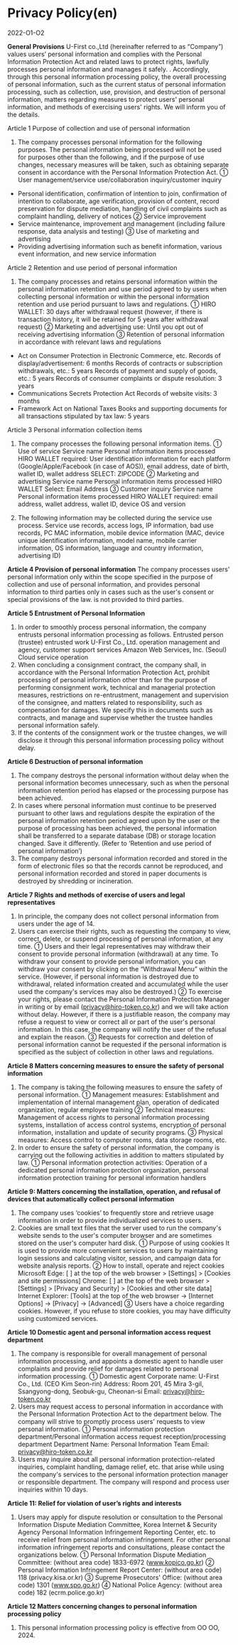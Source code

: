 # Privacy Policy(en)

2022-O1-O2

<b>General Provisions</b>
U-First co.,Ltd (hereinafter referred to as “Company”) values users’ personal information and complies with the Personal Information Protection Act and related laws to protect rights, lawfully processes personal information and manages it safely. . Accordingly, through this personal information processing policy, the overall processing of personal information, such as the current status of personal information processing, such as collection, use, provision, and destruction of personal information, matters regarding measures to protect users' personal information, and methods of exercising users' rights. We will inform you of the details.

Article 1 Purpose of collection and use of personal information
1. The company processes personal information for the following purposes. The personal information being processed will not be used for purposes other than the following, and if the purpose of use changes, necessary measures will be taken, such as obtaining separate consent in accordance with the Personal Information Protection Act.
① User management/service use/collaboration inquiry/customer inquiry
- Personal identification, confirmation of intention to join, confirmation of intention to collaborate, age verification, provision of content, record preservation for dispute mediation, handling of civil complaints such as complaint handling, delivery of notices
② Service improvement
- Service maintenance, improvement and management (including failure response, data analysis and testing)
③ Use of marketing and advertising
- Providing advertising information such as benefit information, various event information, and new service information

Article 2 Retention and use period of personal information
1. The company processes and retains personal information within the personal information retention and use period agreed to by users when collecting personal information or within the personal information retention and use period pursuant to laws and regulations.
① HIRO WALLET: 30 days after withdrawal request (however, if there is transaction history, it will be retained for 5 years after withdrawal request)
② Marketing and advertising use: Until you opt out of receiving advertising information
③ Retention of personal information in accordance with relevant laws and regulations
- Act on Consumer Protection in Electronic Commerce, etc.
Records of display/advertisement: 6 months
Records of contracts or subscription withdrawals, etc.: 5 years
Records of payment and supply of goods, etc.: 5 years
Records of consumer complaints or dispute resolution: 3 years
- Communications Secrets Protection Act
Records of website visits: 3 months
- Framework Act on National Taxes
Books and supporting documents for all transactions stipulated by tax law: 5 years

Article 3 Personal information collection items
1. The company processes the following personal information items.
① Use of service
Service name Personal information items processed
HIRO WALLET required: User identification information for each platform
(Google/Apple/Facebook (in case of AOS)), email address, date of birth, wallet ID, wallet address
SELECT: ZIPCODE
② Marketing and advertising
Service name Personal information items processed
HIRO WALLET Select: Email Address
③ Customer inquiry
Service name Personal information items processed
HIRO WALLET required: email address, wallet address, wallet ID, device OS and version

2. The following information may be collected during the service use process.
Service use records, access logs, IP information, bad use records, PC MAC information, mobile device information (MAC, device unique identification information, model name, mobile carrier information, OS information, language and country information, advertising ID)

<b>Article 4 Provision of personal information</b>
The company processes users' personal information only within the scope specified in the purpose of collection and use of personal information, and provides personal information to third parties only in cases such as the user's consent or special provisions of the law. is not provided to third parties.

<b>Article 5 Entrustment of Personal Information</b>
1. In order to smoothly process personal information, the company entrusts personal information processing as follows.
Entrusted person (trustee) entrusted work
U-First Co., Ltd. operation management and agency, customer support services
Amazon Web Services, Inc. (Seoul) Cloud service operation
2. When concluding a consignment contract, the company shall, in accordance with the Personal Information Protection Act, prohibit processing of personal information other than for the purpose of performing consignment work, technical and managerial protection measures, restrictions on re-entrustment, management and supervision of the consignee, and matters related to responsibility, such as compensation for damages. We specify this in documents such as contracts, and manage and supervise whether the trustee handles personal information safely.
3. If the contents of the consignment work or the trustee changes, we will disclose it through this personal information processing policy without delay.

<b>Article 6 Destruction of personal information</b>
1. The company destroys the personal information without delay when the personal information becomes unnecessary, such as when the personal information retention period has elapsed or the processing purpose has been achieved.
2. In cases where personal information must continue to be preserved pursuant to other laws and regulations despite the expiration of the personal information retention period agreed upon by the user or the purpose of processing has been achieved, the personal information shall be transferred to a separate database (DB) or storage location changed. Save it differently. (Refer to ‘Retention and use period of personal information’)
3. The company destroys personal information recorded and stored in the form of electronic files so that the records cannot be reproduced, and personal information recorded and stored in paper documents is destroyed by shredding or incineration.

<b>Article 7 Rights and methods of exercise of users and legal representatives</b>
1. In principle, the company does not collect personal information from users under the age of 14.
2. Users can exercise their rights, such as requesting the company to view, correct, delete, or suspend processing of personal information, at any time.
① Users and their legal representatives may withdraw their consent to provide personal information (withdrawal) at any time. To withdraw your consent to provide personal information, you can withdraw your consent by clicking on the “Withdrawal Menu” within the service. (However, if personal information is destroyed due to withdrawal, related information created and accumulated while the user used the company's services may also be destroyed.)
② To exercise your rights, please contact the Personal Information Protection Manager in writing or by email (privacy@hiro-token.co.kr) and we will take action without delay. However, if there is a justifiable reason, the company may refuse a request to view or correct all or part of the user's personal information. In this case, the company will notify the user of the refusal and explain the reason.
③ Requests for correction and deletion of personal information cannot be requested if the personal information is specified as the subject of collection in other laws and regulations.

<b>Article 8 Matters concerning measures to ensure the safety of personal information</b>
1. The company is taking the following measures to ensure the safety of personal information.
① Management measures: Establishment and implementation of internal management plan, operation of dedicated organization, regular employee training
② Technical measures: Management of access rights to personal information processing systems, installation of access control systems, encryption of personal information, installation and update of security programs.
③ Physical measures: Access control to computer rooms, data storage rooms, etc.
2. In order to ensure the safety of personal information, the company is carrying out the following activities in addition to matters stipulated by law.
① Personal information protection activities: Operation of a dedicated personal information protection organization, personal information protection training for personal information handlers

<b>Article 9: Matters concerning the installation, operation, and refusal of devices that automatically collect personal information</b>
1. The company uses ‘cookies’ to frequently store and retrieve usage information in order to provide individualized services to users.
2. Cookies are small text files that the server used to run the company's website sends to the user's computer browser and are sometimes stored on the user's computer hard disk.
① Purpose of using cookies
It is used to provide more convenient services to users by maintaining login sessions and calculating visitor, session, and campaign data for website analysis reports.
② How to install, operate and reject cookies
Microsoft Edge: [ ] at the top of the web browser > [Settings] > [Cookies and site permissions]
Chrome: [ ] at the top of the web browser > [Settings] > [Privacy and Security] > [Cookies and other site data]
Internet Explorer: [Tools] at the top of the web browser → [Internet Options] → [Privacy] → [Advanced]
③ Users have a choice regarding cookies. However, if you refuse to store cookies, you may have difficulty using customized services.

<b>Article 10 Domestic agent and personal information access request department</b>
1. The company is responsible for overall management of personal information processing, and appoints a domestic agent to handle user complaints and provide relief for damages related to personal information processing.
① Domestic agent
Corporate name: U-First Co., Ltd. (CEO Kim Seon-rin)
Address: Room 201, 45 Mira 3-gil, Ssangyong-dong, Seobuk-gu, Cheonan-si
Email: privacy@hiro-token.co.kr
2. Users may request access to personal information in accordance with the Personal Information Protection Act to the department below. The company will strive to promptly process users' requests to view personal information.
① Personal information protection department/Personal information access request reception/processing department
Department Name: Personal Information Team
Email: privacy@hiro-token.co.kr
3. Users may inquire about all personal information protection-related inquiries, complaint handling, damage relief, etc. that arise while using the company's services to the personal information protection manager or responsible department. The company will respond and process user inquiries within 10 days.

<b>Article 11: Relief for violation of user’s rights and interests</b>
1. Users may apply for dispute resolution or consultation to the Personal Information Dispute Mediation Committee, Korea Internet & Security Agency Personal Information Infringement Reporting Center, etc. to receive relief from personal information infringement. For other personal information infringement reports and consultations, please contact the organizations below.
① Personal Information Dispute Mediation Committee: (without area code) 1833-6972 (www.kopico.go.kr)
② Personal Information Infringement Report Center: (without area code) 118 (privacy.kisa.or.kr)
③ Supreme Prosecutors' Office: (without area code) 1301 (www.spo.go.kr)
④ National Police Agency: (without area code) 182 (ecrm.police.go.kr)

<b>Article 12 Matters concerning changes to personal information processing policy</b>
1. This personal information processing policy is effective from OO OO, 2024.